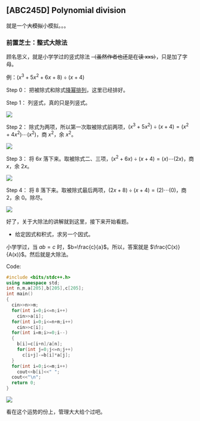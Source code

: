## [ABC245D] Polynomial division

就是一个~~大模拟~~小模拟。。。

### 前置芝士：整式大除法

顾名思义，就是小学学过的竖式除法 ~~（虽然作者也还是在读 xxs）~~，只是加了字母。

例：$(x^3+5x^2+6x+8) \div (x+4)$

Step $0$： 把被除式和除式[降幂排列](https://baike.baidu.com/item/%E9%99%8D%E5%B9%82%E5%BC%8F/18881128?fr=aladdin)，这里已经排好。

Step $1$： 列竖式，真的只是列竖式。

![](https://cdn.luogu.com.cn/upload/image_hosting/rws42ex5.png)

Step $2$： 除式为两项，所以第一次取被除式前两项，$(x^3+5x^2) \div (x+4) = (x^2+4x^2)\cdots(x^2)$，商 $x^2$，余 $x^2$。

![](https://cdn.luogu.com.cn/upload/image_hosting/t5tkt4yo.png)

Step $3$： 将 $6x$ 落下来。取被除式二、三项，$(x^2+6x) \div (x+4) = (x)\cdots(2x)$，商 $x$，余 $2x$。

![](https://cdn.luogu.com.cn/upload/image_hosting/u0monyhz.png)

Step $4$： 将 $8$ 落下来。取被除式最后两项，$(2x+8) \div (x+4) = (2)\cdots(0)$，商 $2$，余 $0$。除尽。

![](https://cdn.luogu.com.cn/upload/image_hosting/614k28ca.png)

好了，关于大除法的讲解就到这里，接下来开始看题。

+ 给定因式和积式，求另一个因式。

小学学过，当 $ab=c$ 时，$b=\frac{c}{a}$。所以，答案就是 $\frac{C(x)}{A(x)}$。然后就是大除法。

Code:

```cpp
#include <bits/stdc++.h>
using namespace std;
int n,m,a[205],b[205],c[205];
int main() 
{
  cin>>n>>m;
  for(int i=0;i<=n;i++)
    cin>>a[i];
  for(int i=0;i<=n+m;i++)
    cin>>c[i];
  for(int i=m;i>=0;i--) 
  {
    b[i]=c[i+n]/a[n];
    for(int j=0;j<=n;j++)
      c[i+j]-=b[i]*a[j];
  }
  for(int i=0;i<=m;i++)
    cout<<b[i]<<" ";
  cout<<"\n";
  return 0;
}
```
![](https://cdn.luogu.com.cn/upload/image_hosting/6jga7wef.png)

看在这个运势的份上，管理大大给个过吧。